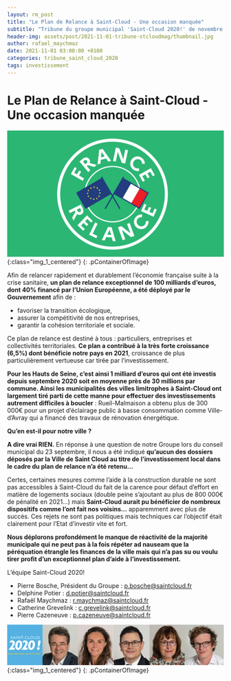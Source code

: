 ```yaml
---
layout: rm_post
title: "Le Plan de Relance à Saint-Cloud - Une occasion manquée"
subtitle: "Tribune du groupe municipal 'Saint-Cloud 2020!' de novembre 2021"
header-img: assets/post/2021-11-01-tribune-stcloudmag/thumbnail.jpg
author: rafael_maychmaz
date: 2021-11-01 03:00:00 +0100
categories: tribune_saint_cloud_2020 
tags: investissement
---
```


# Le Plan de Relance à Saint-Cloud - Une occasion manquée

![texte alternatif à l'image](/assets/post/2021-11-01-tribune-stcloudmag/thumbnail.jpg "Description de l info-bulle image"){:class="img_1_centered"}
{: .pContainerOfImage}

Afin de relancer rapidement et durablement l’économie française suite à la crise sanitaire, **un plan de relance exceptionnel de 100 milliards d’euros, dont 40% financé par l’Union Européenne, a été déployé par le Gouvernement** afin de :
- favoriser la transition écologique,
- assurer la compétitivité de nos entreprises,
- garantir la cohésion territoriale et sociale.

Ce plan de relance est destiné à tous : particuliers, entreprises et collectivités territoriales. **Ce plan a contribué à la très forte croissance (6,5%) dont bénéficie notre pays en 2021**, croissance de plus particulièrement vertueuse car tirée par l’investissement.

**Pour les Hauts de Seine, c’est ainsi 1 milliard d’euros qui ont été investis depuis septembre 2020 soit en moyenne près de 30 millions par commune. Ainsi les municipalités des villes limitrophes à Saint-Cloud ont largement tiré parti de cette manne pour effectuer des investissements autrement difficiles à boucler** : Rueil-Malmaison a obtenu plus de 300 000€ pour un projet d’éclairage public à basse consommation comme Ville-d’Avray qui a financé des travaux de rénovation énergétique.

**Qu’en est-il pour notre ville ?**

**A dire vrai RIEN.** En réponse à une question de notre Groupe lors du conseil municipal du 23 septembre, il nous a été indiqué **qu’aucun des dossiers déposés par la Ville de Saint Cloud au titre de l’investissement local dans le cadre du plan de relance n’a été retenu…**

Certes, certaines mesures comme l’aide à la construction durable ne sont pas accessibles à Saint-Cloud du fait de la carence pour défaut d’effort en matière de logements sociaux (double peine s’ajoutant au plus de 800 000€ de pénalité en 2021…) mais **Saint-Cloud aurait pu bénéficier de nombreux dispositifs comme l’ont fait nos voisins…** apparemment avec plus de succès. Ces rejets ne sont pas politiques mais techniques car l’objectif était clairement pour l’Etat d’investir vite et fort.

**Nous déplorons profondément le manque de réactivité de la majorité municipale qui ne peut pas à la fois répéter ad nauseam que la péréquation étrangle les finances de la ville mais qui n’a pas su ou voulu tirer profit d’un exceptionnel plan d’aide à l’investissement.**

L’équipe Saint-Cloud 2020!
- Pierre Bosche, Président du Groupe :
p.bosche@saintcloud.fr
- Delphine Potier : d.potier@saintcloud.fr
- Rafaël Maychmaz : r.maychmaz@saintcloud.fr
- Catherine Grevelink : c.grevelink@saintcloud.fr
- Pierre Cazeneuve : p.cazeneuve@saintcloud.fr

![texte alternatif à l'image](/assets/post/2020-03-15-elections-municipales-2020/2020-03-15_photo_des_elus.png "Description de l info-bulle image"){:class="img_1_centered"}
{: .pContainerOfImage}


